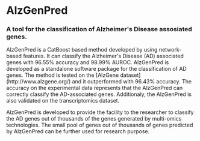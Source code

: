 # AlzGenPred
<h3> A tool for the classification of Alzheimer's Disease assosiated genes. </h3>
AlzGenPred is a CatBoost based method developed by using network-based features. It can classify the Alzheimer's Disease (AD) associated genes with 96.55% accuracy and 98.99% AUROC. AlzGenPred is developed as a standalone software package for the classification of AD genes. The method is tested on the 
[AlzGene dataset](http://www.alzgene.org/) and it outperformed with 96.43% accuracy. The accuracy on the experimental data represents that the AlzGenPred can correctly classify the AD-associated genes. Additionaly, the AlzGenPred is also validated on the transcriptomics dataset.

AlzGenPred is developed to provide the facility to the researcher to classify the AD genes out of thousands of the genes generated by multi-omics technologies. The small pool of genes out of thousands of genes predicted by AlzGenPred can be further used for research purpose.
